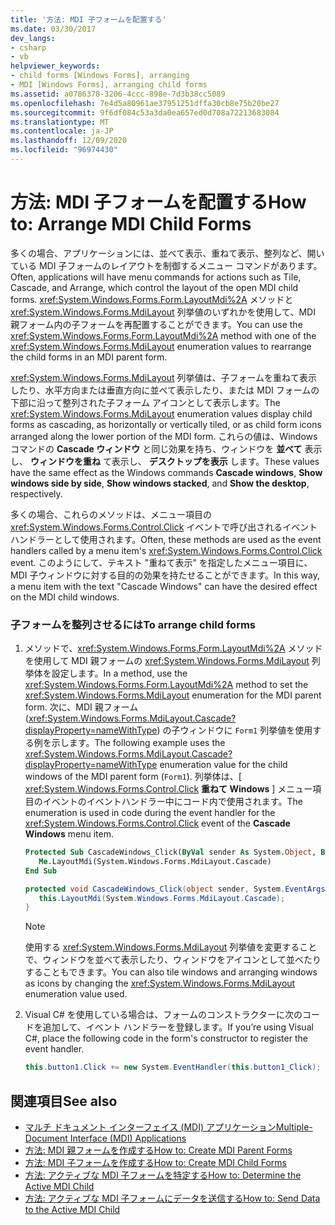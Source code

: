 ```yaml
---
title: '方法: MDI 子フォームを配置する'
ms.date: 03/30/2017
dev_langs:
- csharp
- vb
helpviewer_keywords:
- child forms [Windows Forms], arranging
- MDI [Windows Forms], arranging child forms
ms.assetid: a0786378-3206-4ccc-898e-7d3b38cc5089
ms.openlocfilehash: 7e4d5a80961ae37951251dffa30cb8e75b20be27
ms.sourcegitcommit: 9f6df084c53a3da0ea657ed0d708a72213683084
ms.translationtype: MT
ms.contentlocale: ja-JP
ms.lasthandoff: 12/09/2020
ms.locfileid: "96974430"
---
```

# <a name="how-to-arrange-mdi-child-forms"></a><span data-ttu-id="d52c3-102">方法: MDI 子フォームを配置する</span><span class="sxs-lookup"><span data-stu-id="d52c3-102">How to: Arrange MDI Child Forms</span></span>
<span data-ttu-id="d52c3-103">多くの場合、アプリケーションには、並べて表示、重ねて表示、整列など、開いている MDI 子フォームのレイアウトを制御するメニュー コマンドがあります。</span><span class="sxs-lookup"><span data-stu-id="d52c3-103">Often, applications will have menu commands for actions such as Tile, Cascade, and Arrange, which control the layout of the open MDI child forms.</span></span> <span data-ttu-id="d52c3-104"><xref:System.Windows.Forms.Form.LayoutMdi%2A> メソッドと <xref:System.Windows.Forms.MdiLayout> 列挙値のいずれかを使用して、MDI 親フォーム内の子フォームを再配置することができます。</span><span class="sxs-lookup"><span data-stu-id="d52c3-104">You can use the <xref:System.Windows.Forms.Form.LayoutMdi%2A> method with one of the <xref:System.Windows.Forms.MdiLayout> enumeration values to rearrange the child forms in an MDI parent form.</span></span>  
  
 <span data-ttu-id="d52c3-105"><xref:System.Windows.Forms.MdiLayout> 列挙値は、子フォームを重ねて表示したり、水平方向または垂直方向に並べて表示したり、または MDI フォームの下部に沿って整列された子フォーム アイコンとして表示します。</span><span class="sxs-lookup"><span data-stu-id="d52c3-105">The <xref:System.Windows.Forms.MdiLayout> enumeration values display child forms as cascading, as horizontally or vertically tiled, or as child form icons arranged along the lower portion of the MDI form.</span></span> <span data-ttu-id="d52c3-106">これらの値は、Windows コマンドの **Cascade ウィンドウ** と同じ効果を持ち、ウィンドウを **並べて** 表示し、 **ウィンドウを重ね** て表示し、 **デスクトップを表示** します。</span><span class="sxs-lookup"><span data-stu-id="d52c3-106">These values have the same effect as the Windows commands **Cascade windows**, **Show windows side by side**, **Show windows stacked**, and **Show the desktop**, respectively.</span></span>  
  
 <span data-ttu-id="d52c3-107">多くの場合、これらのメソッドは、メニュー項目の <xref:System.Windows.Forms.Control.Click> イベントで呼び出されるイベント ハンドラーとして使用されます。</span><span class="sxs-lookup"><span data-stu-id="d52c3-107">Often, these methods are used as the event handlers called by a menu item's <xref:System.Windows.Forms.Control.Click> event.</span></span> <span data-ttu-id="d52c3-108">このようにして、テキスト "重ねて表示" を指定したメニュー項目に、MDI 子ウィンドウに対する目的の効果を持たせることができます。</span><span class="sxs-lookup"><span data-stu-id="d52c3-108">In this way, a menu item with the text "Cascade Windows" can have the desired effect on the MDI child windows.</span></span>  
  
### <a name="to-arrange-child-forms"></a><span data-ttu-id="d52c3-109">子フォームを整列させるには</span><span class="sxs-lookup"><span data-stu-id="d52c3-109">To arrange child forms</span></span>  
  
1. <span data-ttu-id="d52c3-110">メソッドで、<xref:System.Windows.Forms.Form.LayoutMdi%2A> メソッドを使用して MDI 親フォームの <xref:System.Windows.Forms.MdiLayout> 列挙体を設定します。</span><span class="sxs-lookup"><span data-stu-id="d52c3-110">In a method, use the <xref:System.Windows.Forms.Form.LayoutMdi%2A> method to set the <xref:System.Windows.Forms.MdiLayout> enumeration for the MDI parent form.</span></span> <span data-ttu-id="d52c3-111">次に、MDI 親フォーム (<xref:System.Windows.Forms.MdiLayout.Cascade?displayProperty=nameWithType>) の子ウィンドウに `Form1` 列挙値を使用する例を示します。</span><span class="sxs-lookup"><span data-stu-id="d52c3-111">The following example uses the <xref:System.Windows.Forms.MdiLayout.Cascade?displayProperty=nameWithType> enumeration value for the child windows of the MDI parent form (`Form1`).</span></span> <span data-ttu-id="d52c3-112">列挙体は、[ <xref:System.Windows.Forms.Control.Click> **重ねて Windows** ] メニュー項目のイベントのイベントハンドラー中にコード内で使用されます。</span><span class="sxs-lookup"><span data-stu-id="d52c3-112">The enumeration is used in code during the event handler for the <xref:System.Windows.Forms.Control.Click> event of the **Cascade Windows** menu item.</span></span>  
  
    ```vb  
    Protected Sub CascadeWindows_Click(ByVal sender As System.Object, ByVal e As System.EventArgs)  
       Me.LayoutMdi(System.Windows.Forms.MdiLayout.Cascade)  
    End Sub  
    ```  
  
    ```csharp  
    protected void CascadeWindows_Click(object sender, System.EventArgs e){  
       this.LayoutMdi(System.Windows.Forms.MdiLayout.Cascade);  
    }  
    ```  
  
    > [!NOTE]
    > <span data-ttu-id="d52c3-113">使用する <xref:System.Windows.Forms.MdiLayout> 列挙値を変更することで、ウィンドウを並べて表示したり、ウィンドウをアイコンとして並べたりすることもできます。</span><span class="sxs-lookup"><span data-stu-id="d52c3-113">You can also tile windows and arranging windows as icons by changing the <xref:System.Windows.Forms.MdiLayout> enumeration value used.</span></span>  
  
2. <span data-ttu-id="d52c3-114">Visual C# を使用している場合は、フォームのコンストラクターに次のコードを追加して、イベント ハンドラーを登録します。</span><span class="sxs-lookup"><span data-stu-id="d52c3-114">If you’re using Visual C#, place the following code in the form's constructor to register the event handler.</span></span>  
  
    ```csharp  
    this.button1.Click += new System.EventHandler(this.button1_Click);  
    ```  
  
## <a name="see-also"></a><span data-ttu-id="d52c3-115">関連項目</span><span class="sxs-lookup"><span data-stu-id="d52c3-115">See also</span></span>

- [<span data-ttu-id="d52c3-116">マルチ ドキュメント インターフェイス (MDI) アプリケーション</span><span class="sxs-lookup"><span data-stu-id="d52c3-116">Multiple-Document Interface (MDI) Applications</span></span>](multiple-document-interface-mdi-applications.md)
- [<span data-ttu-id="d52c3-117">方法: MDI 親フォームを作成する</span><span class="sxs-lookup"><span data-stu-id="d52c3-117">How to: Create MDI Parent Forms</span></span>](how-to-create-mdi-parent-forms.md)
- [<span data-ttu-id="d52c3-118">方法: MDI 子フォームを作成する</span><span class="sxs-lookup"><span data-stu-id="d52c3-118">How to: Create MDI Child Forms</span></span>](how-to-create-mdi-child-forms.md)
- [<span data-ttu-id="d52c3-119">方法: アクティブな MDI 子フォームを特定する</span><span class="sxs-lookup"><span data-stu-id="d52c3-119">How to: Determine the Active MDI Child</span></span>](how-to-determine-the-active-mdi-child.md)
- [<span data-ttu-id="d52c3-120">方法: アクティブな MDI 子フォームにデータを送信する</span><span class="sxs-lookup"><span data-stu-id="d52c3-120">How to: Send Data to the Active MDI Child</span></span>](how-to-send-data-to-the-active-mdi-child.md)
